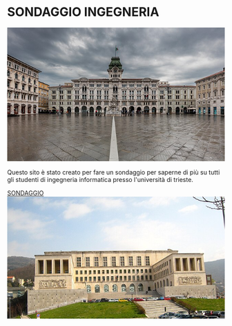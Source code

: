 <html>
<head>


</head>
<body>
<h1>SONDAGGIO INGEGNERIA </h1>
<img src="images/Trieste.jpg" alt="Piazza unità d'Italia">
<p>Questo sito è stato creato per fare un sondaggio per saperne di più su tutti gli studenti di ingegneria informatica presso l'università di trieste.</p>

<a href="sondaggio.html">SONDAGGIO</a>
<img src="images/UniversitaTrieste.jpg" alt="La nostra bellissima sede centrale">

</body>
</html>
